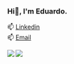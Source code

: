 ### Hi👋, I'm Eduardo.

📫 [Linkedin](https://www.linkedin.com/in/edu-n/)<br />
📫 [Email](mailto:edununes726@gmail.com)  

<img align="left" src="https://github-readme-stats.vercel.app/api?username=eduardo-n&show_icons=true&hide_border=true&theme=github_dark" />

<img align="left" src="https://github-readme-stats.vercel.app/api/top-langs/?username=eduardo-n&layout=compact&show_icons=true&hide_border=true&theme=github_dark" />
